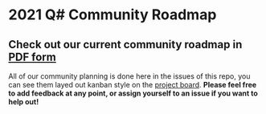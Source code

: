 # 2021 Q# Community Roadmap

## Check out our current community roadmap in [PDF form](./2021Roadmap.pdf) ##

All of our community planning is done here in the issues of this repo, you can see them layed out kanban style on the [project board](https://github.com/qsharp-community/roadmap/projects/1). **Please feel free to add feedback at any point, or assign yourself to an issue if you want to help out!**
